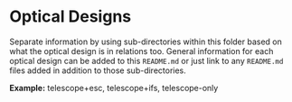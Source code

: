 # Optical Designs
Separate information by using sub-directories within this folder based on what the optical design is in relations too. General information for each optical design can be added to this `README.md` or just link to any `README.md` files added in addition to those sub-directories.

**Example:** telescope+esc, telescope+ifs, telescope-only